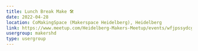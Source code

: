 ```yaml
---
title: Lunch Break Make 🛠️
date: 2022-04-28
location: CoMakingSpace (Makerspace Heidelberg), Heidelberg
link: https://www.meetup.com/Heidelberg-Makers-Meetup/events/wfjpssydcgblc/
usergroup: makershd
type: usergroup
---
```

